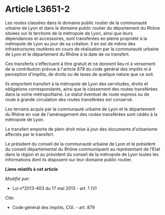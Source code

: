 # Article L3651-2

Les routes classées dans le domaine public routier de la communauté urbaine de Lyon et dans le domaine public routier du
département du Rhône situées sur le territoire de la métropole de Lyon, ainsi que leurs dépendances et accessoires, sont
transférées en pleine propriété à la métropole de Lyon au jour de sa création. Il en est de même des infrastructures
routières en cours de réalisation par la communauté urbaine de Lyon et le département du Rhône à la date de ce transfert.

Ces transferts s'effectuent à titre gratuit et ne donnent lieu ni à versement de la contribution prévue à l'article 879 du
code général des impôts ni à perception d'impôts, de droits ou de taxes de quelque nature que ce soit.

Ils emportent transfert à la métropole de Lyon des servitudes, droits et obligations correspondants, ainsi que le classement
des routes transférées dans la voirie métropolitaine. Le statut éventuel de route express ou de route à grande circulation
des routes transférées est conservé.

Les terrains acquis par la communauté urbaine de Lyon et le département du Rhône en vue de l'aménagement des routes
transférées sont cédés à la métropole de Lyon.

Le transfert emporte de plein droit mise à jour des documents d'urbanisme affectés par le transfert.

Le président du conseil de la communauté urbaine de Lyon et le président du conseil départemental du Rhône communiquent au
représentant de l'Etat dans la région et au président du conseil de la métropole de Lyon toutes les informations dont ils
disposent sur leur domaine public routier.

**Liens relatifs à cet article**

_Modifié par_:

  - Loi n°2013-403 du 17 mai 2013 - art. 1 (V)

_Cite_:

  - Code général des impôts, CGI. - art. 879
